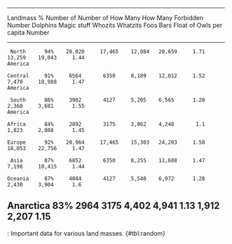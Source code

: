   ---------------------------------------------------------------------------------------------------
   Landmass     \%    Number of Number of  How Many How Many  Forbidden   Number   Dolphins   Magic
               stuff   Whozits   Whatzits    Foos     Bars      Float    of Owls  per capita  Number
  ----------- ------- --------- ---------- -------- -------- ----------- -------- ---------- --------
     North      94%    20,028     17,465    12,084   20,659     1.71      13,259    19,043     1.44
    America                                                                                  

    Central     91%     6564       6350     8,189    12,012     1.52      7,470     10,988     1.47
    America                                                                                  

     South      86%     3902       4127     5,205    6,565      1.28      2,360     3,681      1.55
    America                                                                                  

    Africa      84%     2892       3175     3,862    4,248       1.1      1,823     2,088      1.45

    Europe      92%    20,964     17,465    15,303   24,203     1.58      18,053    22,756     1.47

     Asia       87%     6852       6350     8,255    11,688     1.47      7,198     10,415     1.44

    Oceania     87%     4044       4127     5,540    6,972      1.28      2,430     3,904      1.6

   Anarctica    83%     2964       3175     4,402    4,941      1.13      1,912     2,207      1.15
  ---------------------------------------------------------------------------------------------------

  : Important data for various land masses. {\#tbl:random}
